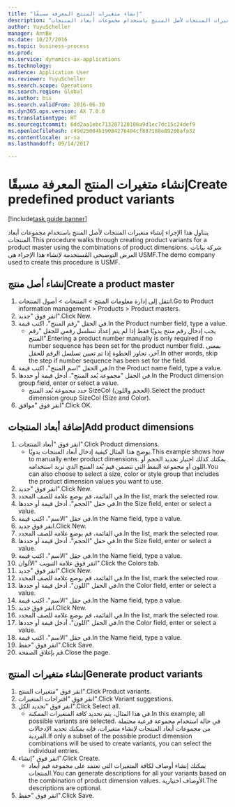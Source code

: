 ```yaml
--- 
title: "إنشاء متغيرات المنتج المعرفة مسبقًا"
description: "يتناول هذا الإجراء إنشاء متغيرات المنتجات لأصل المنتج باستخدام مجموعات أبعاد المنتجات."
author: YuyuScheller
manager: AnnBe
ms.date: 10/27/2016
ms.topic: business-process
ms.prod: 
ms.service: dynamics-ax-applications
ms.technology: 
audience: Application User
ms.reviewer: YuyuScheller
ms.search.scope: Operations
ms.search.region: Global
ms.author: bis
ms.search.validFrom: 2016-06-30
ms.dyn365.ops.version: AX 7.0.0
ms.translationtype: HT
ms.sourcegitcommit: 6dd2aa1ebc713287120106a9d1ec7dc15c24def9
ms.openlocfilehash: c49d25004b19084276404cf887188e89200afa32
ms.contentlocale: ar-sa
ms.lasthandoff: 09/14/2017

---
```

# <a name="create-predefined-product-variants"></a><span data-ttu-id="749d8-103">إنشاء متغيرات المنتج المعرفة مسبقًا</span><span class="sxs-lookup"><span data-stu-id="749d8-103">Create predefined product variants</span></span>

[!include[task guide banner](../../includes/task-guide-banner.md)]

<span data-ttu-id="749d8-104">يتناول هذا الإجراء إنشاء متغيرات المنتجات لأصل المنتج باستخدام مجموعات أبعاد المنتجات.</span><span class="sxs-lookup"><span data-stu-id="749d8-104">This procedure walks through creating product variants for a product master using the combinations of product dimensions.</span></span> <span data-ttu-id="749d8-105">شركة بيانات العرض التوضيحي المُستخدمة لإنشاء هذا الإجراء هي USMF.</span><span class="sxs-lookup"><span data-stu-id="749d8-105">The demo company used to create this procedure is USMF.</span></span>


## <a name="create-a-product-master"></a><span data-ttu-id="749d8-106">إنشاء أصل منتج</span><span class="sxs-lookup"><span data-stu-id="749d8-106">Create a product master</span></span>
1. <span data-ttu-id="749d8-107">‏‫انتقل إلى إدارة معلومات المنتج‬ > المنتجات > أصول المنتجات‬‬.</span><span class="sxs-lookup"><span data-stu-id="749d8-107">Go to Product information management > Products > Product masters.</span></span>
2. <span data-ttu-id="749d8-108">انقر فوق "جديد".</span><span class="sxs-lookup"><span data-stu-id="749d8-108">Click New.</span></span>
3. <span data-ttu-id="749d8-109">في الحقل "رقم المنتج"، اكتب قيمة.</span><span class="sxs-lookup"><span data-stu-id="749d8-109">In the Product number field, type a value.</span></span>
    * <span data-ttu-id="749d8-110">يجب إدخال رقم منتج يدويًا فقط إذا لم يتم إعداد تسلسل رقمي للحقل "رقم المنتج".</span><span class="sxs-lookup"><span data-stu-id="749d8-110">Entering a product number manually is only required if no number sequence has been set for the product number field.</span></span> <span data-ttu-id="749d8-111">بمعنى آخر، تجاوز الخطوة إذا تم تعيين تسلسل الرقم للحقل.</span><span class="sxs-lookup"><span data-stu-id="749d8-111">In other words, skip the step if number sequence has been set for the field.</span></span>  
4. <span data-ttu-id="749d8-112">في الحقل "اسم المنتج"، اكتب قيمة.</span><span class="sxs-lookup"><span data-stu-id="749d8-112">In the Product name field, type a value.</span></span>
5. <span data-ttu-id="749d8-113">في الحقل "مجموعة بُعد المنتج"، أدخل قيمة أو حددها.</span><span class="sxs-lookup"><span data-stu-id="749d8-113">In the Product dimension group field, enter or select a value.</span></span>
    * <span data-ttu-id="749d8-114">حدد مجموعة بُعد المنتج SizeCol (الحجم واللون).</span><span class="sxs-lookup"><span data-stu-id="749d8-114">Select the product dimension group SizeCol (Size and Color).</span></span>  
6. <span data-ttu-id="749d8-115">انقر فوق "موافق".</span><span class="sxs-lookup"><span data-stu-id="749d8-115">Click OK.</span></span>

## <a name="add-product-dimensions"></a><span data-ttu-id="749d8-116">إضافة أبعاد المنتجات</span><span class="sxs-lookup"><span data-stu-id="749d8-116">Add product dimensions</span></span>
1. <span data-ttu-id="749d8-117">انقر فوق "أبعاد المنتجات".</span><span class="sxs-lookup"><span data-stu-id="749d8-117">Click Product dimensions.</span></span>
    * <span data-ttu-id="749d8-118">يوضح هذا المثال كيفية إدخال أبعاد المنتجات يدويًا.</span><span class="sxs-lookup"><span data-stu-id="749d8-118">This example shows how to manually enter product dimensions.</span></span> <span data-ttu-id="749d8-119">يمكنك كذلك اختيار تحديد الحجم أو اللون أو مجموعة النمط التي تتضمن قيم بُعد المنتج الذي تريد استخدامه.</span><span class="sxs-lookup"><span data-stu-id="749d8-119">You can also choose to select a size, color or style group that includes the product dimension values you want to use.</span></span>  
2. <span data-ttu-id="749d8-120">انقر فوق "جديد".</span><span class="sxs-lookup"><span data-stu-id="749d8-120">Click New.</span></span>
3. <span data-ttu-id="749d8-121">في القائمة، قم بوضع علامة للصف المحدد.</span><span class="sxs-lookup"><span data-stu-id="749d8-121">In the list, mark the selected row.</span></span>
4. <span data-ttu-id="749d8-122">في حقل "الحجم"، أدخل قيمة أو حددها.</span><span class="sxs-lookup"><span data-stu-id="749d8-122">In the Size field, enter or select a value.</span></span>
5. <span data-ttu-id="749d8-123">في حقل "الاسم"، اكتب قيمة.</span><span class="sxs-lookup"><span data-stu-id="749d8-123">In the Name field, type a value.</span></span>
6. <span data-ttu-id="749d8-124">انقر فوق جديد.</span><span class="sxs-lookup"><span data-stu-id="749d8-124">Click New.</span></span>
7. <span data-ttu-id="749d8-125">في القائمة، قم بوضع علامة للصف المحدد.</span><span class="sxs-lookup"><span data-stu-id="749d8-125">In the list, mark the selected row.</span></span>
8. <span data-ttu-id="749d8-126">في حقل "الحجم"، أدخل قيمة أو حددها.</span><span class="sxs-lookup"><span data-stu-id="749d8-126">In the Size field, enter or select a value.</span></span>
9. <span data-ttu-id="749d8-127">في حقل "الاسم"، اكتب قيمة.</span><span class="sxs-lookup"><span data-stu-id="749d8-127">In the Name field, type a value.</span></span>
10. <span data-ttu-id="749d8-128">انقر فوق علامة التبويب "الألوان".</span><span class="sxs-lookup"><span data-stu-id="749d8-128">Click the Colors tab.</span></span>
11. <span data-ttu-id="749d8-129">انقر فوق "جديد".</span><span class="sxs-lookup"><span data-stu-id="749d8-129">Click New.</span></span>
12. <span data-ttu-id="749d8-130">في القائمة، قم بوضع علامة للصف المحدد.</span><span class="sxs-lookup"><span data-stu-id="749d8-130">In the list, mark the selected row.</span></span>
13. <span data-ttu-id="749d8-131">في الحقل "اللون"، أدخل قيمة أو حددها.</span><span class="sxs-lookup"><span data-stu-id="749d8-131">In the Color field, enter or select a value.</span></span>
14. <span data-ttu-id="749d8-132">في حقل "الاسم"، اكتب قيمة.</span><span class="sxs-lookup"><span data-stu-id="749d8-132">In the Name field, type a value.</span></span>
15. <span data-ttu-id="749d8-133">انقر فوق جديد.</span><span class="sxs-lookup"><span data-stu-id="749d8-133">Click New.</span></span>
16. <span data-ttu-id="749d8-134">في القائمة، قم بوضع علامة للصف المحدد.</span><span class="sxs-lookup"><span data-stu-id="749d8-134">In the list, mark the selected row.</span></span>
17. <span data-ttu-id="749d8-135">في الحقل "اللون"، أدخل قيمة أو حددها.</span><span class="sxs-lookup"><span data-stu-id="749d8-135">In the Color field, enter or select a value.</span></span>
18. <span data-ttu-id="749d8-136">في حقل "الاسم"، اكتب قيمة.</span><span class="sxs-lookup"><span data-stu-id="749d8-136">In the Name field, type a value.</span></span>
19. <span data-ttu-id="749d8-137">انقر فوق "حفظ".</span><span class="sxs-lookup"><span data-stu-id="749d8-137">Click Save.</span></span>
20. <span data-ttu-id="749d8-138">قم بإغلاق الصفحة.</span><span class="sxs-lookup"><span data-stu-id="749d8-138">Close the page.</span></span>

## <a name="generate-product-variants"></a><span data-ttu-id="749d8-139">إنشاء متغيرات المنتج</span><span class="sxs-lookup"><span data-stu-id="749d8-139">Generate product variants</span></span>
1. <span data-ttu-id="749d8-140">انقر فوق "متغيرات المنتج".</span><span class="sxs-lookup"><span data-stu-id="749d8-140">Click Product variants.</span></span>
2. <span data-ttu-id="749d8-141">انقر فوق "اقتراحات المتغيرات".</span><span class="sxs-lookup"><span data-stu-id="749d8-141">Click Variant suggestions.</span></span>
3. <span data-ttu-id="749d8-142">انقر فوق "تحديد الكل".</span><span class="sxs-lookup"><span data-stu-id="749d8-142">Click Select all.</span></span>
    * <span data-ttu-id="749d8-143">في هذا المثال، يتم تحديد كافة المتغيرات الممكنة.</span><span class="sxs-lookup"><span data-stu-id="749d8-143">In this example, all possible variants are selected.</span></span> <span data-ttu-id="749d8-144">في حالة استخدام مجموعة فرعية محتملة من مجموعات أبعاد المنتجات لإنشاء متغيرات، فإنه يمكنك تحديد الإدخالات الفردية.</span><span class="sxs-lookup"><span data-stu-id="749d8-144">If only a subset of the possible product dimension combinations will be used to create variants, you can select the individual entries.</span></span>  
4. <span data-ttu-id="749d8-145">انقر فوق "إنشاء".</span><span class="sxs-lookup"><span data-stu-id="749d8-145">Click Create.</span></span>
    * <span data-ttu-id="749d8-146">يمكنك إنشاء أوصاف لكافة المتغيرات التي تعتمد على مجموعة قيم أبعاد المنتجات.</span><span class="sxs-lookup"><span data-stu-id="749d8-146">You can generate descriptions for all your variants based on the combination of product dimension values.</span></span> <span data-ttu-id="749d8-147">الأوصاف اختيارية.</span><span class="sxs-lookup"><span data-stu-id="749d8-147">The descriptions are optional.</span></span>  
5. <span data-ttu-id="749d8-148">انقر فوق "حفظ".</span><span class="sxs-lookup"><span data-stu-id="749d8-148">Click Save.</span></span>



